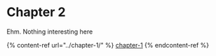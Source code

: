 # Chapter 2

Ehm. Nothing interesting here

{% content-ref url="../chapter-1/" %}
[chapter-1](../chapter-1/)
{% endcontent-ref %}

